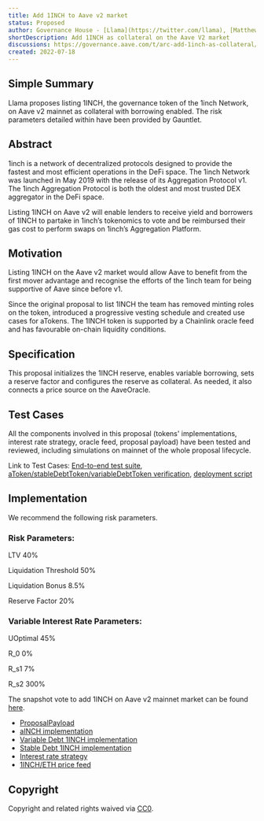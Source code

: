 ```yaml
---
title: Add 1INCH to Aave v2 market
status: Proposed
author: Governance House - [Llama](https://twitter.com/llama), [Matthew Graham](https://twitter.com/Matthew_Graham_), [defijesus.eth](https://twitter.com/eldefijesus)
shortDescription: Add 1INCH as collateral on the Aave V2 market
discussions: https://governance.aave.com/t/arc-add-1inch-as-collateral/8056
created: 2022-07-18
---
```


## Simple Summary

Llama proposes listing 1INCH, the governance token of the 1inch Network, on Aave v2 mainnet as collateral with borrowing enabled. The risk parameters detailed within have been provided by Gauntlet.

## Abstract

1inch is a network of decentralized protocols designed to provide the fastest and most efficient operations in the DeFi space. The 1inch Network was launched in May 2019 with the release of its Aggregation Protocol v1. The 1inch Aggregation Protocol is both the oldest and most trusted DEX aggregator in the DeFi space.

Listing 1INCH on Aave v2 will enable lenders to receive yield and borrowers of 1INCH to partake in 1inch’s tokenomics to vote and be reimbursed their gas cost to perform swaps on 1inch’s Aggregation Platform.

## Motivation

Listing 1INCH on the Aave v2 market would allow Aave to benefit from the first mover advantage and recognise the efforts of the 1inch team for being supportive of Aave since before v1.

Since the original proposal to list 1INCH the team has removed minting roles on the token, introduced a progressive vesting schedule and created use cases for aTokens. The 1INCH token is supported by a Chainlink oracle feed and has favourable on-chain liquidity conditions.

## Specification

This proposal initializes the 1INCH reserve, enables variable borrowing, sets a reserve factor and configures the reserve as collateral. As needed, it also connects a price source on the AaveOracle.

## Test Cases

All the components involved in this proposal (tokens' implementations, interest rate strategy, oracle feed, proposal payload) have been tested and reviewed, including simulations on mainnet of the whole proposal lifecycle.

Link to Test Cases: [End-to-end test suite](https://github.com/defijesus/bdg-labs-aave-v2-listings/blob/master/src/test/Validation1InchListing.sol), [aToken/stableDebtToken/variableDebtToken verification](https://github.com/defijesus/bdg-labs-aave-v2-listings/tree/master/diffs), [deployment script](https://github.com/defijesus/bdg-labs-aave-v2-listings/blob/master/scripts/1InchListingPayload.s.sol)

## Implementation

We recommend the following risk parameters.

### Risk Parameters:

LTV 40%

Liquidation Threshold 50%

Liquidation Bonus 8.5%

Reserve Factor 20%

### Variable Interest Rate Parameters:

UOptimal 45%

R_0 0%

R_s1 7%

R_s2 300%

The snapshot vote to add 1INCH on Aave v2 mainnet market can be found [here](https://snapshot.org/#/aave.eth/proposal/0x2ea76814a0dfcad7ea1a7b3c597f059a8d574f8143886b23043918998505f5a7).

- [ProposalPayload](https://etherscan.io/address/0xd417d07c20e31f6e129fa68182054b641fbec8bd#code)
- [aINCH implementation](https://etherscan.io/address/0x130FBED7dBA2b370f0F93b0Caea2cfD9b811D66D#code)
- [Variable Debt 1INCH implementation](https://etherscan.io/address/0x4d3707566Ee8a0ed6DE424a262050C7587da8152#code)
- [Stable Debt 1INCH implementation](https://etherscan.io/address/0x9C2114Bf70774C36E9b8d6c790c9C14FF0d6799E#code)
- [Interest rate strategy](https://etherscan.io/address/0xb2eD1eCE1c13455Ce9299d35D3B00358529f3Dc8#code)
- [1INCH/ETH price feed](https://etherscan.io/address/0x72AFAECF99C9d9C8215fF44C77B94B99C28741e8#code)

## Copyright

Copyright and related rights waived via [CC0](https://creativecommons.org/publicdomain/zero/1.0/).
